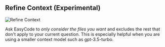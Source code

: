 ## Refine Context (Experimental)

<img src="https://storage.googleapis.com/easycode-assets/refineContext.png" alt="Refine Context">

Ask EasyCode to *only consider the files you want* and excludes the rest that don't apply to your current question. This is especially helpful when you are using a smaller context model such as gpt-3.5-turbo.